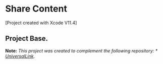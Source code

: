 # Share Content
[Project created with Xcode V11.4]

## Project Base.
**Note:** *This project was created to complement the following repository: * [UniversalLink](https://github.com/thaliees/ios-UniversalLinks).*